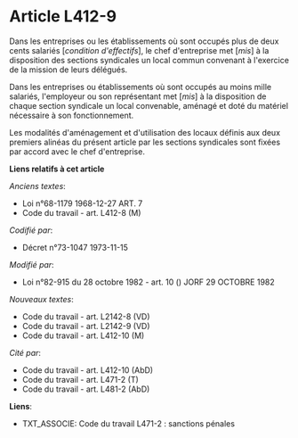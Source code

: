 # Article L412-9

Dans les entreprises ou les établissements où sont occupés plus de deux cents salariés [*condition d'effectifs*], le chef
d'entreprise met [*mis*] à la disposition des sections syndicales un local commun convenant à l'exercice de la mission de
leurs délégués.

Dans les entreprises ou établissements où sont occupés au moins mille salariés, l'employeur ou son représentant met [*mis*] à
la disposition de chaque section syndicale un local convenable, aménagé et doté du matériel nécessaire à son fonctionnement.

Les modalités d'aménagement et d'utilisation des locaux définis aux deux premiers alinéas du présent article par les sections
syndicales sont fixées par accord avec le chef d'entreprise.

**Liens relatifs à cet article**

_Anciens textes_:

  - Loi n°68-1179 1968-12-27 ART. 7
  - Code du travail - art. L412-8 (M)

_Codifié par_:

  - Décret n°73-1047 1973-11-15

_Modifié par_:

  - Loi n°82-915 du 28 octobre 1982 - art. 10 () JORF 29 OCTOBRE 1982

_Nouveaux textes_:

  - Code du travail - art. L2142-8 (VD)
  - Code du travail - art. L2142-9 (VD)
  - Code du travail - art. L412-10 (M)

_Cité par_:

  - Code du travail - art. L412-10 (AbD)
  - Code du travail - art. L471-2 (T)
  - Code du travail - art. L481-2 (AbD)

**Liens**:

  - TXT_ASSOCIE: Code du travail L471-2 : sanctions pénales

